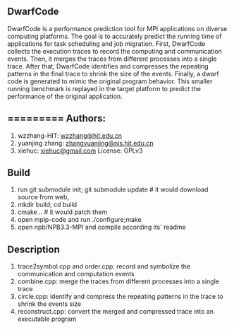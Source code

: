 DwarfCode
-------
DwarfCode is a performance prediction tool for MPI applications on diverse computing platforms. The goal is to accurately predict the running time of applications for task scheduling and job migration. First, DwarfCode collects the execution traces to record the computing and communication events. Then, it merges the traces from different processes into a single trace. After that, DwarfCode identifies and compresses the repeating patterns in the final trace to shrink the size of the events. Finally, a dwarf code is generated to mimic the original program behavior. This smaller running benchmark is replayed in the target platform to predict the performance of the original application.

=========
Authors:	
-------
1. wzzhang-HIT: <wzzhang@hit.edu.cn>
2. yuanjing zhang: <zhangyuanjing@nis.hit.edu.cn>
3. xiehuc: <xiehuc@gmail.com>
 License:	GPLv3

Build
-------

1.  run git submodule init; git submodule update # it would download source from web,
2.  mkdir build; cd build
3.  cmake ..  # it would patch them
4.  open mpip-code and run ./configure;make
5.  open npb/NPB3.3-MPI and compile according its' readme

Description
-------------

1. trace2symbol.cpp and order.cpp:  record and symbolize the communication and computation events
2. combine.cpp:                     merge the traces from different processes into a single trace 
3. circle.cpp:                      identify and compress the repeating patterns in the trace to shrink the events size
4. reconstruct.cpp:                 convert the merged and compressed trace into an executable program


